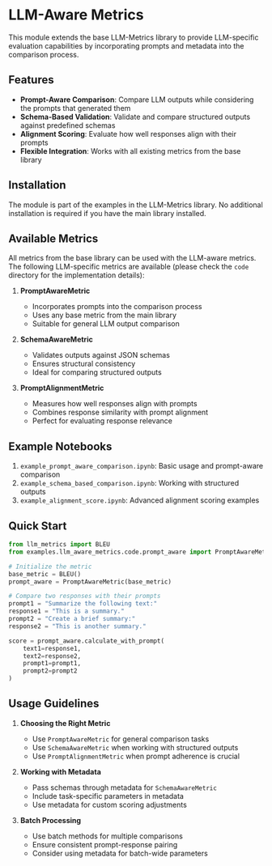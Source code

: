 # LLM-Aware Metrics

This module extends the base LLM-Metrics library to provide LLM-specific evaluation capabilities by incorporating prompts and metadata into the comparison process.

## Features

- **Prompt-Aware Comparison**: Compare LLM outputs while considering the prompts that generated them
- **Schema-Based Validation**: Validate and compare structured outputs against predefined schemas
- **Alignment Scoring**: Evaluate how well responses align with their prompts
- **Flexible Integration**: Works with all existing metrics from the base library

## Installation

The module is part of the examples in the LLM-Metrics library. No additional installation is required if you have the main library installed.

## Available Metrics
All metrics from the base library can be used with the LLM-aware metrics. The following LLM-specific metrics are available (please check the `code` directory for the implementation details):

1. **PromptAwareMetric**
   - Incorporates prompts into the comparison process
   - Uses any base metric from the main library
   - Suitable for general LLM output comparison

2. **SchemaAwareMetric**
   - Validates outputs against JSON schemas
   - Ensures structural consistency
   - Ideal for comparing structured outputs

3. **PromptAlignmentMetric**
   - Measures how well responses align with prompts
   - Combines response similarity with prompt alignment
   - Perfect for evaluating response relevance

## Example Notebooks

1. `example_prompt_aware_comparison.ipynb`: Basic usage and prompt-aware comparison
2. `example_schema_based_comparison.ipynb`: Working with structured outputs
3. `example_alignment_score.ipynb`: Advanced alignment scoring examples

## Quick Start

```python
from llm_metrics import BLEU
from examples.llm_aware_metrics.code.prompt_aware import PromptAwareMetric

# Initialize the metric
base_metric = BLEU()
prompt_aware = PromptAwareMetric(base_metric)

# Compare two responses with their prompts
prompt1 = "Summarize the following text:"
response1 = "This is a summary."
prompt2 = "Create a brief summary:"
response2 = "This is another summary."

score = prompt_aware.calculate_with_prompt(
    text1=response1,
    text2=response2,
    prompt1=prompt1,
    prompt2=prompt2
)
```

## Usage Guidelines

1. **Choosing the Right Metric**
   - Use `PromptAwareMetric` for general comparison tasks
   - Use `SchemaAwareMetric` when working with structured outputs
   - Use `PromptAlignmentMetric` when prompt adherence is crucial

2. **Working with Metadata**
   - Pass schemas through metadata for `SchemaAwareMetric`
   - Include task-specific parameters in metadata
   - Use metadata for custom scoring adjustments

3. **Batch Processing**
   - Use batch methods for multiple comparisons
   - Ensure consistent prompt-response pairing
   - Consider using metadata for batch-wide parameters
